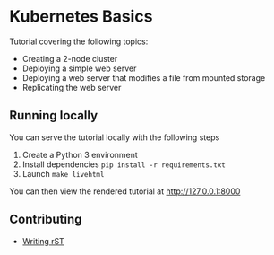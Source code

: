 # Kubernetes Basics

Tutorial covering the following topics:

- Creating a 2-node cluster
- Deploying a simple web server
- Deploying a web server that modifies a file from mounted storage
- Replicating the web server

## Running locally

You can serve the tutorial locally with the following steps

1. Create a Python 3 environment
2. Install dependencies `pip install -r requirements.txt`
3. Launch `make livehtml`

You can then view the rendered tutorial at http://127.0.0.1:8000

## Contributing

* [Writing rST](contributing.rst)
